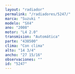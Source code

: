 ```yaml
---
layout: "radiador"
permalink: "/radiadores/5247/"
marca: "Suzuki "
modelo: "SX4"
ano: "2008"
motor: "L4 2.0"
transmision: "Automática"
parte: "438500"
clima: "Con clima"
alto: "14 3/4"
ancho: "27 15/16"
observaciones: ""
id: "5247"
---
```


